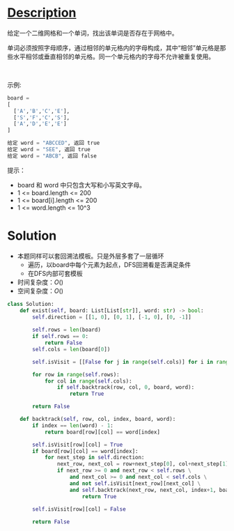 # [Description](https://leetcode-cn.com/problems/word-search)

给定一个二维网格和一个单词，找出该单词是否存在于网格中。

单词必须按照字母顺序，通过相邻的单元格内的字母构成，其中“相邻”单元格是那些水平相邻或垂直相邻的单元格。同一个单元格内的字母不允许被重复使用。

 

示例:
```python
board =
[
  ['A','B','C','E'],
  ['S','F','C','S'],
  ['A','D','E','E']
]

给定 word = "ABCCED", 返回 true
给定 word = "SEE", 返回 true
给定 word = "ABCB", 返回 false
```

提示：

- board 和 word 中只包含大写和小写英文字母。
- 1 <= board.length <= 200
- 1 <= board[i].length <= 200
- 1 <= word.length <= 10^3

# Solution
- 本题同样可以套回溯法模板。只是外层多套了一层循环
	- 遍历，以board中每个元素为起点，DFS回溯看是否满足条件
	- 在DFS内部可套模板
- 时间复杂度：$O()$
- 空间复杂度：$O()$

```python
class Solution:
    def exist(self, board: List[List[str]], word: str) -> bool:
        self.direction = [[1, 0], [0, 1], [-1, 0], [0, -1]]
        
        self.rows = len(board)
        if self.rows == 0:
            return False
        self.cols = len(board[0])

        self.isVisit = [[False for j in range(self.cols)] for i in range(self.rows)]

        for row in range(self.rows):
            for col in range(self.cols):
                if self.backtrack(row, col, 0, board, word):
                    return True

        return False

    def backtrack(self, row, col, index, board, word):
        if index == len(word) - 1:
            return board[row][col] == word[index]

        self.isVisit[row][col] = True
        if board[row][col] == word[index]:
            for next_step in self.direction:
                next_row, next_col = row+next_step[0], col+next_step[1]
                if next_row >= 0 and next_row < self.rows \
                    and next_col >= 0 and next_col < self.cols \
                    and not self.isVisit[next_row][next_col] \
                    and self.backtrack(next_row, next_col, index+1, board, word):
                        return True
        
        self.isVisit[row][col] = False

        return False
```